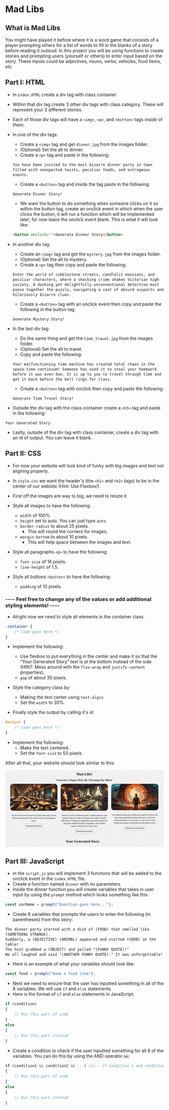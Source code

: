 # Mad Libs

## What is Mad Libs

You might have played it before where it is a word game that consists of a player prompting others for a list of words to fill in the blanks of a story before reading it outloud. In this project you will be using functions to create stories and prompting users (yourself or others) to enter input based on the story. These inputs could be adjectives, nouns, verbs, vehicles, food items, etc.


## Part I: HTML
- In `index.HTML` create a div tag with class container
- Within that div tag create 3 other div tags with class category. These will represent your 3 different stories.
- Each of those div tags will have a ``<img>``, ``<p>``, and ``<button>`` tags inside of them.

- In one of the div tags:
    - Create a ``<img>`` tag and get `dinner.jpg` from the images folder.
    - (Optional) Set the alt to dinner.
    - Create a ``<p>`` tag and paste in the following:
    ```plaintext
    You have been invited to the most bizarre dinner party in town filled with unexpected twists, peculiar foods, and outrageous events.
    ```
    - Create a ``<button>`` tag and inside the tag paste in the following:
    ```plaintext
    Generate Dinner Story!
    ```
    - We want the button to do something when someone clicks on it so within the button tag, create an onclick event in which when the user clicks the button, it will run a function which will be implemented later, for now leave the onclick event blank. This is what it will look like:

    ```html
    <button onclick="">Generate Dinner Story</button>
    ```

- In another div tag:
    - Create an ``<img>`` tag and get the `mystery.jpg` from the images folder.
    - (Optional) Set the alt to mystery.
    - Create a ``<p>`` tag then copy and paste the following:
    ```plaintext
    Enter the world of cobblestone streets, candlelit mansions, and peculiar characters, where a shocking crime shakes Victorian high society. A dashing yet delightfully unconventional detective must piece together the puzzle, navigating a cast of absurd suspects and hilariously bizarre clues.
    ```
    - Create a ``<button>`` tag with an onclick event then copy and paste the following in the button tag:
    ```plaintext
    Generate Mystery Story!
    ```
- In the last div tag:
    - Do the same thing and get the `time_travel.jpg` from the images folder.
    - (Optional) Set the alt to travel.
    - Copy and paste the following:
    ```plaintext
    Your malfunctioning time machine has created total chaos in the space-time continuum! Someone has used it to steal your homework before it was even due. It is up to you to travel through time and get it back before the bell rings for class.
    ```
    - Create a ``<button>`` tag with onclick then copy and paste the following:
    ```plaintext
    Generate Time Travel Story!
    ```
- Outside the div tag with the class container create a ``<h3>`` tag and paste in the following:
```plaintext
Your Generated Story
```
- Lastly, outside of the div tag with class container, create a div tag with an id of output. You can leave it blank.


## Part II: CSS
- For now your website will look kind of funky with big images and text not aligning properly.
- In `style.css` we want the header's (the ``<h1>`` and ``<h2>`` tags) to be in the center of our website (Hint: Use Flexbox!).
- First off the images are way to big, we need to resize it.
- Style all images to have the following:
    - `width` of 100%
    - `height` set to auto. You can just type `auto`.
    - `border-radius` to about 25 pixels.
        - This will round the corners for images.
    - `margin-bottom` to about 10 pixels. 
        - This will help space between the images and text.

- Style all paragraphs ``<p>`` to have the following:
    - `font-size` of 16 pixels.
    - `line-height` of 1.5.

- Style all buttons ``<button>`` to have the following:
    - `padding` of 10 pixels.

### ---- Feel free to change any of the values or add additional styling elements! ----

- Alright now we need to style all elements in the container class.
```css
.container {
    /* Code goes here */
}
```
- Implement the following:
    - Use flexbox to put everything in the center and make it so that the "Your Generated Story" text is at the bottom instead of the side (HINT: Mess around with the `flex-wrap` and `justify-content` properties).
    - `gap` of about 30 pixels.

- Style the category class by:
    - Making the text center using `text-algin`.
    - Set the `width` to 30%.

- Finally style the output by calling it's id
```css
#output {
    /* Code goes here */
}
```
- Implement the following:
    - Make the text centered.
    - Set the `font-size` to 50 pixels.

After all that, your website should look similar to this:

![demo](demo.jpg)

## Part III: JavaScript
- In the `script.js` you will implement 3 functions that will be added to the onclick event in the `index.HTML` file.
- Create a function named `dinner` with no parameters.
- Inside the dinner function you will create variables that takes in user input by using the `prompt` method which looks something like this:
```js
const varName = prompt("Question goes here...");
```
- Create 8 variables that prompts the users to enter the following (in parentheses) from this story:
```plaintext
The dinner party started with a dish of (FOOD) that smelled like (SOMETHING STRANGE). 
Suddenly, a (ADJECTIVE) (ANIMAL) appeared and started (VERB) on the table! 
The host grabbed a (OBJECT) and yelled "(FUNNY QUOTE)!" 
We all laughed and said "(ANOTHER FUNNY QUOTE)." It was unforgettable!
```
- Here is an example of what your variables should look like:
```js
const food = prompt("Name a food item");
```
- Next we need to ensure that the user has inputted something in all of the 8 variables. We will use `if` and `else` statements.
- Here is the format of `if` and `else` statements in JavaScript:
```js
if (condition)
{
    // Run this part of code
}
else
{
    // Run this part instead
}
```
- Create a condition to check if the user inputted something for all 8 of the variables. You can do this by using the AND operator `&&`:
```js
if (condition1 && condition2 && ...) //<-- if condition 1 and condition 2 are true then run the code below otherwise run the code in the else statement.
{
    // Run this part of code
}
else
{
    // Run this part instead
}
```

        
